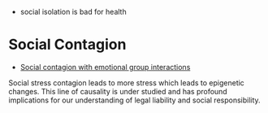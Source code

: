 - social isolation is bad for health

# Social Contagion
- [Social contagion with emotional group interactions](https://arxiv.org/pdf/2410.24065)

Social stress contagion leads to more stress which leads to epigenetic changes. This line of causality is under studied and has profound implications for our understanding of legal liability and social responsibility.